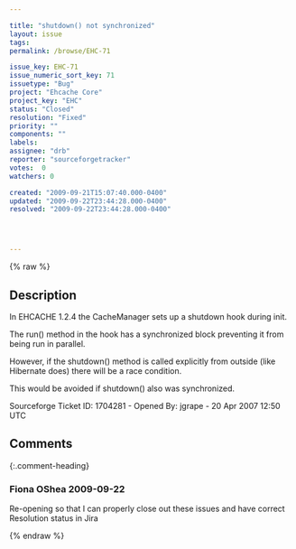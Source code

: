 ```yaml
---

title: "shutdown() not synchronized"
layout: issue
tags: 
permalink: /browse/EHC-71

issue_key: EHC-71
issue_numeric_sort_key: 71
issuetype: "Bug"
project: "Ehcache Core"
project_key: "EHC"
status: "Closed"
resolution: "Fixed"
priority: ""
components: ""
labels: 
assignee: "drb"
reporter: "sourceforgetracker"
votes:  0
watchers: 0

created: "2009-09-21T15:07:40.000-0400"
updated: "2009-09-22T23:44:28.000-0400"
resolved: "2009-09-22T23:44:28.000-0400"




---
```


{% raw %}

## Description

<div markdown="1" class="description">

In EHCACHE 1.2.4 the CacheManager sets up a shutdown hook during init.

The run() method in the hook has a synchronized block preventing it from being run in parallel.

However, if the shutdown() method is called explicitly from outside (like Hibernate does) there will be a race condition.

This would be avoided if shutdown() also was synchronized.



Sourceforge Ticket ID: 1704281 - Opened By: jgrape - 20 Apr 2007 12:50 UTC

</div>

## Comments


{:.comment-heading}
### **Fiona OShea** <span class="date">2009-09-22</span>

<div markdown="1" class="comment">

Re-opening so that I can properly close out these issues and have correct Resolution status in Jira

</div>



{% endraw %}
